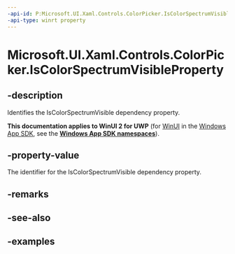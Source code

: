 ```yaml
---
-api-id: P:Microsoft.UI.Xaml.Controls.ColorPicker.IsColorSpectrumVisibleProperty
-api-type: winrt property
---
```

<!-- Property syntax.
public DependencyProperty IsColorSpectrumVisibleProperty { get; }
-->

# Microsoft.UI.Xaml.Controls.ColorPicker.IsColorSpectrumVisibleProperty


## -description

Identifies the IsColorSpectrumVisible dependency property.


**This documentation applies to WinUI 2 for UWP** (for [WinUI](/windows/apps/winui/winui3/) in the [Windows App SDK](/windows/apps/windows-app-sdk/), see the **[Windows App SDK namespaces](/windows/windows-app-sdk/api/winrt/)**).

## -property-value

The identifier for the IsColorSpectrumVisible dependency property.


## -remarks


## -see-also


## -examples


